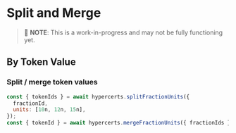 # Split and Merge

> :construction: **NOTE**: This is a work-in-progress and may not be fully functioning yet.

## By Token Value

### Split / merge token values

```js
const { tokenIds } = await hypercerts.splitFractionUnits({
  fractionId,
  units: [10n, 12n, 15n],
});
const { tokenId } = await hypercerts.mergeFractionUnits({ fractionIds });
```

